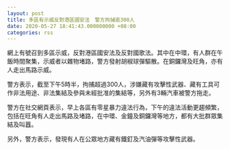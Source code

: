 ```yaml
---
layout: post
title: 多區有示威反對港區國安法　警方拘捕逾300人
date: 2020-05-27 18:41:43.000000000 +08:00
categories: rss
---
```


網上有號召到多區示威，反對港區國安法及反對國歌法。其中在中環，有人群在午飯時間聚集，示威者以雜物堵路，警方發射胡椒球彈驅散。在銅鑼灣及旺角，亦有人走出馬路示威。

警方表示，截至下午5時半，拘捕超過300人，涉嫌藏有攻擊性武器、藏有工具可作非法用途、非法集結及參與未經批准的集結等，另外有3輛汽車被警方拖走。

警方在社交網頁表示，早上各區有零星暴力違法行為，下午的違法活動更趨頻繁，包括在旺角有人走出馬路及堵路，在中環、金鐘及銅鑼灣等地方，都有大批群眾集結及叫囂。

另外，警方表示，發現有人在公眾地方藏有鐵釘及汽油彈等攻擊性武器。
